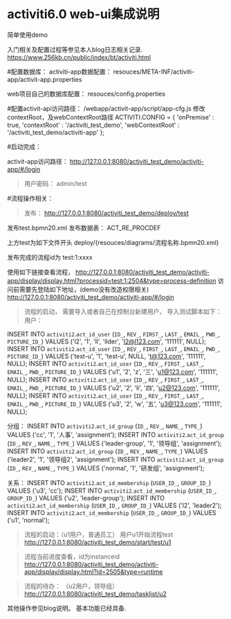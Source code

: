 # activiti6.0 web-ui集成说明
简单使用demo

入门相关及配置过程等参见本人blog日志相关记录.
https://www.256kb.cn/public/index/bt/activiti.html




#配置数据库：
activiti-app数据配置：
resouces/META-INF/activiti-app/activit-app.properties

web项目自己的数据库配置：
resouces/config.properties



#配置activit-api访问路径：
/webapp/activit-app/script/app-cfg.js
修改
contextRoot，及webContextRoot路径
ACTIVITI.CONFIG = {
		'onPremise' : true,
		'contextRoot' : '/activiti_test_demo',
		'webContextRoot' : '/activiti_test_demo/activiti-app'
	};



#启动完成：

activit-app访问路径：
http://127.0.0.1:8080/activiti_test_demo/activiti-app/#/login

>用户密码：
admin/test





#流程操作相关：

>发布：
http://127.0.0.1:8080/activiti_test_demo/deploy/test

发布test.bpmn20.xml
发布数据表：
ACT_RE_PROCDEF

上方test为如下文件开头
deploy/{resouces/diagrams/流程名称.bpmn20.xml}

发布完成的流程id为 test:1:xxxx

使用如下链接查看流程，
http://127.0.0.1:8080/activiti_test_demo/activiti-app/display/display.html?processid=test:1:2504&type=process-definition
访问前需要先登陆如下地址，(demo没有改造权限相关)
http://127.0.0.1:8080/activiti_test_demo/activiti-app/#/login



>流程的启动，
需要导入或者自己在控制台新建用户，
导入测试脚本如下：
用户：

INSERT INTO `activiti2`.`act_id_user` (`ID_`, `REV_`, `FIRST_`, `LAST_`, `EMAIL_`, `PWD_`, `PICTURE_ID_`) VALUES ('l2', '1', 'll', 'llder', 'l2@l123.com', '111111', NULL);
INSERT INTO `activiti2`.`act_id_user` (`ID_`, `REV_`, `FIRST_`, `LAST_`, `EMAIL_`, `PWD_`, `PICTURE_ID_`) VALUES ('test-u', '1', 'test-u', NULL, 't@123.com', '111111', NULL);
INSERT INTO `activiti2`.`act_id_user` (`ID_`, `REV_`, `FIRST_`, `LAST_`, `EMAIL_`, `PWD_`, `PICTURE_ID_`) VALUES ('u1', '2', 'z', '三', 'u1@123.com', '111111', NULL);
INSERT INTO `activiti2`.`act_id_user` (`ID_`, `REV_`, `FIRST_`, `LAST_`, `EMAIL_`, `PWD_`, `PICTURE_ID_`) VALUES ('u2', '2', 'li', '四', 'u2@123.com', '111111', NULL);
INSERT INTO `activiti2`.`act_id_user` (`ID_`, `REV_`, `FIRST_`, `LAST_`, `EMAIL_`, `PWD_`, `PICTURE_ID_`) VALUES ('u3', '2', 'w', '五', 'u3@123.com', '111111', NULL);


分组：
INSERT INTO `activiti2`.`act_id_group` (`ID_`, `REV_`, `NAME_`, `TYPE_`) VALUES ('cc', '1', '人事', 'assignment');
INSERT INTO `activiti2`.`act_id_group` (`ID_`, `REV_`, `NAME_`, `TYPE_`) VALUES ('leader-group', '1', '领导组', 'assignment');
INSERT INTO `activiti2`.`act_id_group` (`ID_`, `REV_`, `NAME_`, `TYPE_`) VALUES ('leader2', '1', '领导组2', 'assignment');
INSERT INTO `activiti2`.`act_id_group` (`ID_`, `REV_`, `NAME_`, `TYPE_`) VALUES ('normal', '1', '研发组', 'assignment');

关系：
INSERT INTO `activiti2`.`act_id_membership` (`USER_ID_`, `GROUP_ID_`) VALUES ('u3', 'cc');
INSERT INTO `activiti2`.`act_id_membership` (`USER_ID_`, `GROUP_ID_`) VALUES ('u2', 'leader-group');
INSERT INTO `activiti2`.`act_id_membership` (`USER_ID_`, `GROUP_ID_`) VALUES ('l2', 'leader2');
INSERT INTO `activiti2`.`act_id_membership` (`USER_ID_`, `GROUP_ID_`) VALUES ('u1', 'normal');


>流程的启动：（u1用户，普通员工）
用户u1开始流程test
http://127.0.0.1:8080/activiti_test_demo/start/test/u1

>流程当前进度查看，id为instanceid
http://127.0.0.1:8080/activiti_test_demo/activiti-app/display/display.html?id=2505&type=runtime



>流程的待办： （u2用户，领导组）
http://127.0.0.1:8080/activiti_test_demo/tasklist/u2


其他操作参见blog说明。
基本功能已经具备.
